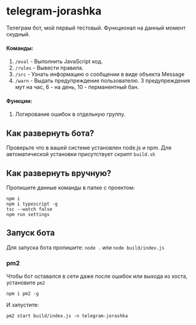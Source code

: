 # telegram-jorashka
Телеграм бот, мой первый тестовый. Функционал на данный момент скудный.
#### Команды:
1. `/eval` - Выполнить JavaScript код.
2. `/rules` - Вывести правила.
3. `/src` - Узнать информацию о сообщении в виде объекта Message
4. `/warn` - Выдать предупреждение пользователю. 3 предупреждения мут на час, 6 - на день, 10 - перманентный бан.
#### Функции:
1. Логирование ошибок в отдельную группу.

## Как развернуть бота?
Проверьте что в вашей системе установлен node.js и npm.
Для автоматической установки присутствует скрипт `build.sh`

## Как развернуть вручную?
Пропишите данные команды в папке с проектом:
```fix
npm i
npm i typescript -g
tsc --watch false
npm run settings
```

## Запуск бота
Для запуска бота пропишите: `node .` или `node build/index.js`

### pm2
Чтобы бот оставался в сети даже после ошибок или выхода из хоста, установите `pm2`
```fix
npm i pm2 -g
```
И запустите:
```fix
pm2 start build/index.js -n telegram-jorashka
```